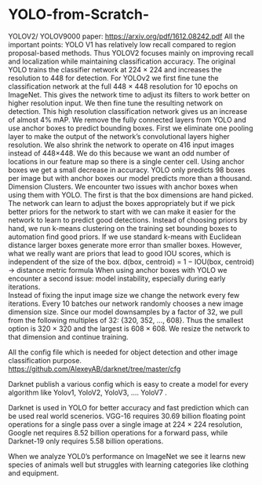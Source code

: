 # YOLO-from-Scratch-

YOLOV2/ YOLOV9000 paper: https://arxiv.org/pdf/1612.08242.pdf 
All the important points: 
YOLO V1 has relatively low recall compared to region proposal-based methods. Thus YOLOV2  focuses mainly on improving recall and localization while maintaining classification accuracy.
The original YOLO trains the classifier network at 224 × 224 and increases the resolution to 448 for detection. 
For YOLOv2 we first fine tune the classification network at the full 448 × 448 resolution for 10 epochs on ImageNet. This gives the network time to adjust its filters to work better on higher resolution input. We then fine tune the resulting network on detection. This high resolution classification network gives us an increase of almost 4% mAP.
We remove the fully connected layers from YOLO and use anchor boxes to predict bounding boxes. First we eliminate one pooling layer to make the output of the network’s convolutional layers higher resolution. 
We also shrink the network to operate on 416 input images instead of 448×448. We do this because we want an odd number of locations in our feature map so there is a single center cell.
Using anchor boxes we get a small decrease in accuracy. YOLO only predicts 98 boxes per image but with anchor boxes our model predicts more than a thousand. 
Dimension Clusters. We encounter two issues with anchor boxes when using them with YOLO. The first is that the box dimensions are hand picked. The network can learn to adjust the boxes appropriately but if we pick better priors for the network to start with we can make it easier for the network to learn to predict good detections. Instead of choosing priors by hand, we run k-means clustering on the training set bounding boxes to automation find good priors. If we use standard k-means with Euclidean distance larger boxes generate more error than smaller boxes. However, what we really want are priors that lead to good IOU scores, which is independent of the size of the box. 
d(box, centroid) = 1 − IOU(box, centroid) → distance metric formula 
When using anchor boxes with YOLO we encounter a second issue: model instability, especially during early iterations.  
Instead of fixing the input image size we change the network every few iterations. Every 10 batches our network randomly chooses a new image dimension size. Since our model downsamples by a factor of 32, we pull from the following multiples of 32: {320, 352, ..., 608}. Thus the smallest option is 320 × 320 and the largest is 608 × 608. We resize the network to that dimension and continue training.

All the config file which is needed for object detection and other image classification purpose. https://github.com/AlexeyAB/darknet/tree/master/cfg 

Darknet publish a various config which is easy to create a model for every algorithm like Yolov1, YoloV2, YoloV3, .... YoloV7 .

Darknet is used in YOLO for better accuracy and fast prediction which can be used real world scenerios. 
VGG-16 requires 30.69 billion floating point operations for a single pass over a single image at 224 × 224 resolution, Google net requires 8.52 billion operations for a forward pass, while Darknet-19 only requires 5.58 billion operations.

When we analyze YOL0’s performance on ImageNet we see it learns new species of animals well but struggles with learning categories like clothing and equipment.
